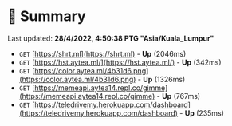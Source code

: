 # 📖 Summary
Last updated: **28/4/2022, 4:50:38 PTG "Asia/Kuala_Lumpur"**

- `GET` [https://shrt.ml](https://shrt.ml) - **Up** (2046ms)
- `GET` [https://hst.aytea.ml/](https://hst.aytea.ml/) - **Up** (342ms)
- `GET` [https://color.aytea.ml/4b31d6.png](https://color.aytea.ml/4b31d6.png) - **Up** (1326ms)
- `GET` [https://memeapi.aytea14.repl.co/gimme](https://memeapi.aytea14.repl.co/gimme) - **Up** (767ms)
- `GET` [https://teledrivemy.herokuapp.com/dashboard](https://teledrivemy.herokuapp.com/dashboard) - **Up** (235ms)
